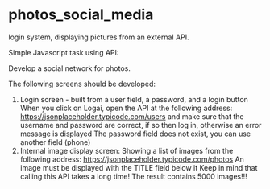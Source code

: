 # photos_social_media
login system, displaying pictures from an external API.

Simple Javascript task using API:

Develop a social network for photos.

The following screens should be developed:
1. Login screen - built from a user field, a password, and a login button When you click on Logai, open the API at the following address:
   https://jsonplaceholder.typicode.com/users 
   and make sure that the username and password are correct, if so then log in, otherwise an error message is displayed 
   The password field does not exist, you can use another field (phone)
2. Internal image display screen:
   Showing a list of images from the following address:
   https://jsonplaceholder.typicode.com/photos
   An image must be displayed with the TITLE field below it Keep in mind that calling this API takes a long time!
   The result contains 5000 images!!!
